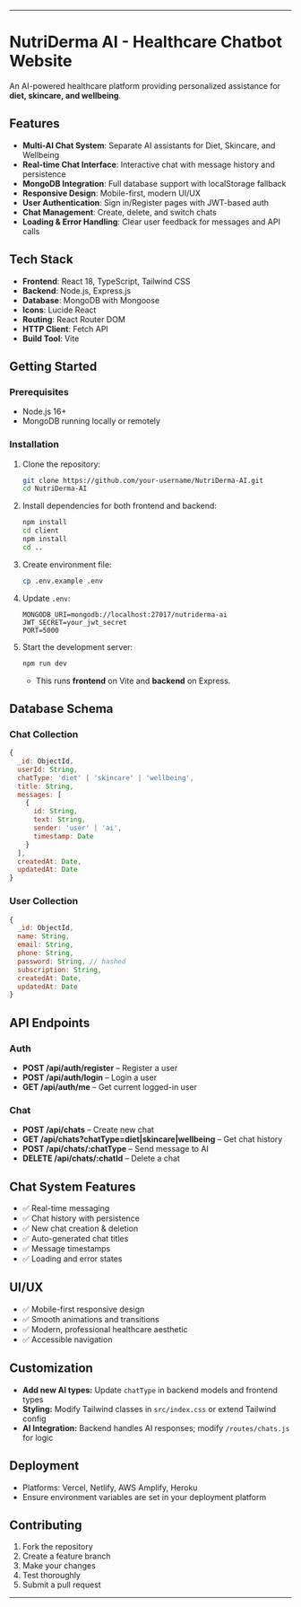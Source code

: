 
---

# NutriDerma AI - Healthcare Chatbot Website

An AI-powered healthcare platform providing personalized assistance for **diet, skincare, and wellbeing**.

## Features

* **Multi-AI Chat System**: Separate AI assistants for Diet, Skincare, and Wellbeing
* **Real-time Chat Interface**: Interactive chat with message history and persistence
* **MongoDB Integration**: Full database support with localStorage fallback
* **Responsive Design**: Mobile-first, modern UI/UX
* **User Authentication**: Sign in/Register pages with JWT-based auth
* **Chat Management**: Create, delete, and switch chats
* **Loading & Error Handling**: Clear user feedback for messages and API calls

## Tech Stack

* **Frontend**: React 18, TypeScript, Tailwind CSS
* **Backend**: Node.js, Express.js
* **Database**: MongoDB with Mongoose
* **Icons**: Lucide React
* **Routing**: React Router DOM
* **HTTP Client**: Fetch API
* **Build Tool**: Vite

## Getting Started

### Prerequisites

* Node.js 16+
* MongoDB running locally or remotely

### Installation

1. Clone the repository:

   ```bash
   git clone https://github.com/your-username/NutriDerma-AI.git
   cd NutriDerma-AI
   ```
2. Install dependencies for both frontend and backend:

   ```bash
   npm install
   cd client
   npm install
   cd ..
   ```
3. Create environment file:

   ```bash
   cp .env.example .env
   ```
4. Update `.env`:

   ```env
   MONGODB_URI=mongodb://localhost:27017/nutriderma-ai
   JWT_SECRET=your_jwt_secret
   PORT=5000
   ```
5. Start the development server:

   ```bash
   npm run dev
   ```

   * This runs **frontend** on Vite and **backend** on Express.

## Database Schema

### Chat Collection

```javascript
{
  _id: ObjectId,
  userId: String,
  chatType: 'diet' | 'skincare' | 'wellbeing',
  title: String,
  messages: [
    {
      id: String,
      text: String,
      sender: 'user' | 'ai',
      timestamp: Date
    }
  ],
  createdAt: Date,
  updatedAt: Date
}
```

### User Collection

```javascript
{
  _id: ObjectId,
  name: String,
  email: String,
  phone: String,
  password: String, // hashed
  subscription: String,
  createdAt: Date,
  updatedAt: Date
}
```

## API Endpoints

### Auth

* **POST /api/auth/register** – Register a user
* **POST /api/auth/login** – Login a user
* **GET /api/auth/me** – Get current logged-in user

### Chat

* **POST /api/chats** – Create new chat
* **GET /api/chats?chatType=diet|skincare|wellbeing** – Get chat history
* **POST /api/chats/:chatType** – Send message to AI
* **DELETE /api/chats/:chatId** – Delete a chat

## Chat System Features

* ✅ Real-time messaging
* ✅ Chat history with persistence
* ✅ New chat creation & deletion
* ✅ Auto-generated chat titles
* ✅ Message timestamps
* ✅ Loading and error states

## UI/UX

* ✅ Mobile-first responsive design
* ✅ Smooth animations and transitions
* ✅ Modern, professional healthcare aesthetic
* ✅ Accessible navigation

## Customization

* **Add new AI types:** Update `chatType` in backend models and frontend types
* **Styling:** Modify Tailwind classes in `src/index.css` or extend Tailwind config
* **AI Integration:** Backend handles AI responses; modify `/routes/chats.js` for logic

## Deployment

* Platforms: Vercel, Netlify, AWS Amplify, Heroku
* Ensure environment variables are set in your deployment platform

## Contributing

1. Fork the repository
2. Create a feature branch
3. Make your changes
4. Test thoroughly
5. Submit a pull request

---


